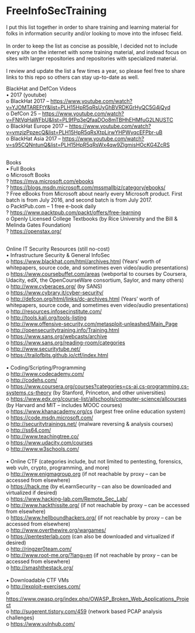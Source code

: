 # FreeInfoSecTraining

I put this list together in order to share training and learning material for folks in information security and/or looking to move into the infosec field.<br />
<br />
In order to keep the list as concise as possible, I decided not to include every site on the internet with some training material, and instead focus on sites with larger repositories and repositories with specialized material.<br />
<br />
I review and update the list a few times a year, so please feel free to share links to this repo so others can stay up-to-date as well.<br />

BlackHat and DefCon Videos<br />
•	2017 (youtube)<br />
o	BlackHat 2017 – https://www.youtube.com/watch?v=YJOMTAREFtY&list=PLH15HpR5qRsUyGhBVRDKGrHyQC5G4jQyd<br />
o	DefCon 25 – https://www.youtube.com/watch?v=FNtVqHaWFbU&list=PL9fPq3eQfaaDOo8mTBHhEHMfuG2LNUSTC<br />
o	BlackHat Europe 2017 – https://www.youtube.com/watch?v=vmzjzPpzecQ&list=PLH15HpR5qRsXtpLirwYHPWyqcEFPbr-uB<br />
o	BlackHat Asia 2017 – https://www.youtube.com/watch?v=s95CQNntunQ&list=PLH15HpR5qRsWx4qw9ZlgmisHOcKG4ZcRS<br />
<br />

Books<br />
•	Full Books<br />
o	Microsoft Books<br />
?	https://mva.microsoft.com/ebooks<br />
?	https://blogs.msdn.microsoft.com/mssmallbiz/category/ebooks/<br />
?	Free eBooks from Microsoft about nearly every Microsoft product.  First batch is from July 2016, and second batch is from July 2017.<br />
o	PacktPub.com – 1 free e-book daily<br />
?	https://www.packtpub.com/packt/offers/free-learning<br />
o	Openly Licensed College Textbooks (by Rice University and the Bill & Melinda Gates Foundation)<br />
?	https://openstax.org/<br />
<br />

Online IT Security Resources (still no-cost)<br />
•	Infrastructure Security & General InfoSec<br />
o	https://www.blackhat.com/html/archives.html (Years’ worth of whitepapers, source code, and sometimes even video/audio presentations)<br />
o	https://www.coursebuffet.com/areas (webportal to courses by Coursera, Udacity, edX, the OpenCourseWare consortium, Saylor, and many others)<br />
o	http://www.cyberaces.org/ (by SANS)<br />
o	https://www.cybrary.it/cyber-security/ <br />
o	http://defcon.org/html/links/dc-archives.html (Years’ worth of whitepapers, source code, and sometimes even video/audio presentations)<br />
o	http://resources.infosecinstitute.com/ <br />
o	http://tools.kali.org/tools-listing <br />
o	http://www.offensive-security.com/metasploit-unleashed/Main_Page <br />
o	http://opensecuritytraining.info/Training.html <br />
o	https://www.sans.org/webcasts/archive <br />
o	https://www.sans.org/reading-room/categories <br />
o	http://www.securitytube.net/ <br />
o	https://trailofbits.github.io/ctf/index.html <br />
<br />
•	Coding/Scripting/Programming<br />
o	http://www.codecademy.com/ <br />
o	http://codehs.com/ <br />
o	https://www.coursera.org/courses?categories=cs-ai,cs-programming,cs-systems,cs-theory (by Stanford, Princeton, and other universities)<br />
o	https://www.edx.org/course-list/allschools/computer-science/allcourses (by Harvard and MIT – includes MOOC courses)<br />
o	https://www.khanacademy.org/cs (largest free online education system)<br />
o	https://code.msdn.microsoft.com/ <br />
o	http://securitytrainings.net/ (malware reversing & analysis courses) <br />
o	http://ss64.com/ <br />
o	http://www.teachingtree.co/ <br />
o	https://www.udacity.com/courses <br />
o	http://www.w3schools.com/<br />
<br />
•	Online CTF (categories include, but not limited to pentesting, forensics, web vuln, crypto, programming, and more)<br />
o	http://www.enigmagroup.org (if not reachable by proxy – can be accessed from elsewhere)<br />
o	https://hack.me (by eLearnSecurity – can also be downloaded and virtualized if desired)<br />
o	https://www.hacking-lab.com/Remote_Sec_Lab/ <br />
o	http://www.hackthissite.org/ (if not reachable by proxy – can be accessed from elsewhere)<br />
o	https://www.hellboundhackers.org/ (if not reachable by proxy – can be accessed from elsewhere)<br />
o	http://www.overthewire.org/wargames/<br />
o	https://pentesterlab.com  (can also be downloaded and virtualized if desired)<br />
o	http://ringzer0team.com/ <br />
o	http://www.root-me.org/?lang=en (if not reachable by proxy – can be accessed from elsewhere)<br />
o	http://smashthestack.org/ <br />
<br />
•	Downloadable CTF VMs<br />
o	http://exploit-exercises.com/ <br />
o	https://www.owasp.org/index.php/OWASP_Broken_Web_Applications_Project <br />
o	http://sugerent.tistory.com/459 (network based PCAP analysis challenges)<br />
o	https://www.vulnhub.com/ <br />
